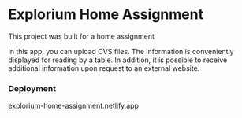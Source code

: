 # Explorium Home Assignment

This project was built for a home assignment 

In this app, you can upload CVS files.
The information is conveniently displayed for reading by a table.
In addition, it is possible to receive additional information upon request to an external website.

### Deployment

explorium-home-assignment.netlify.app


